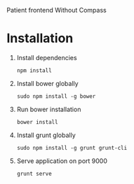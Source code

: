 Patient frontend Without Compass

# Installation

1. Install dependencies

    ```
    npm install
    ```

2. Install bower globally

    ```
    sudo npm install -g bower
    ```

3. Run bower installation

    ```
    bower install
    ```

4. Install grunt globally

    ```
    sudo npm install -g grunt grunt-cli
    ```

5. Serve application on port 9000

    ```
    grunt serve
    ```
